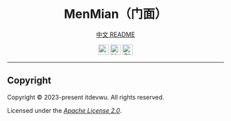 <div align="center">

<h1>MenMian（门面）</h1>

[中文 README](./README_ZH.md)

<a alt="itdevwu Open Source" href="https://docs.itdevwu.com"><img src="https://docs.itdevwu.com/img/itdevwu-opensource.svg" height="24px"></img></a>
<a alt="Apache 2.0 License" href="./LICENSE"><img alt="License" src="https://img.shields.io/github/license/itdevwu/menmian?style=for-the-badge&logo=apache" height="24px"></a>
<img alt="GitHub contributors" src="https://img.shields.io/github/contributors/itdevwu/menmian?style=for-the-badge&logo=git" height="24px">

</div>

---

## Copyright

Copyright © 2023-present itdevwu. All rights reserved.

Licensed under the *[Apache License 2.0](./LICENSE)*.

